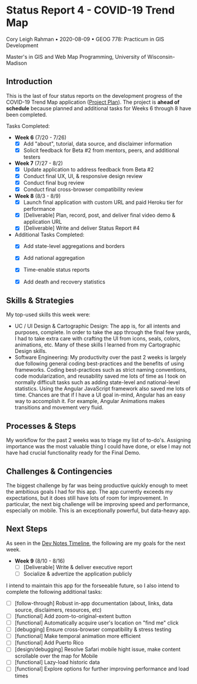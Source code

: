 
# Status Report 4 - COVID-19 Trend Map

Cory Leigh Rahman • 2020-08-09 • GEOG 778: Practicum in GIS Development

Master's in GIS and Web Map Programming, University of Wisconsin-Madison

<!-- Instructions
1. Identify the need for skills and strategies in integrating the concepts and the solutions;
2. Reflect the processes/steps in solving the problems in the project;
3. Report any challenges and possible solutions even if it fails;
4. Make a plan for the next iteration.
-->

## Introduction

This is the last of four status reports on the development progress of the COVID-19 Trend Map application ([Project Plan](./Project-Plan-Geog778-2020-06-14-Cory-Leigh-Rahman.md)). The project is **ahead of schedule** because planned and additional tasks for Weeks 6 through 8 have been completed.

Tasks Completed:

- **Week 6** (7/20 - 7/26)
  - [x] Add "about", tutorial, data source, and disclaimer information
  - [x] Solicit feedback for Beta #2 from mentors, peers, and additional testers

- **Week 7** (7/27 - 8/2)
  - [x] Update application to address feedback from Beta #2
  - [x] Conduct final UX, UI, & responsive design review
  - [x] Conduct final bug review
  - [x] Conduct final cross-browser compatibility review

- **Week 8** (8/3 - 8/9)
  - [x] Launch final application with custom URL and paid Heroku tier for performance
  - [x] [Deliverable] Plan, record, post, and deliver final video demo & application URL
  - [x] [Deliverable] Write and deliver Status Report #4

- Additional Tasks Completed:
  - [x] Add state-level aggregations and borders
  - [x] Add national aggregation
  - [x] Time-enable status reports
  - [x] Add death and recovery statistics


## Skills & Strategies

My top-used skills this week were:

- UC / UI Design & Cartographic Design: The app is, for all intents and purposes, complete. In order to take the app through the final few yards, I had to take extra care with crafting the UI from icons, seals, colors, animations, etc. Many of these skills I learned from my Cartographic Design skills.
- Software Engineering: My productivity over the past 2 weeks is largely due following general coding best-practices and the benefits of using frameworks. Coding best-practices such as strict naming conventions, code modularization, and reusability saved me lots of time as I took on normally difficult tasks such as adding state-level and national-level statistics. Using the Angular JavaScript framework also saved me lots of time. Chances are that if I have a UI goal in-mind, Angular has an easy way to accomplish it. For example, Angular Animations makes transitions and movement very fluid.

## Processes & Steps

My workflow for the past 2 weeks was to triage my list of to-do's. Assigning importance was the most valuable thing I could have done, or else I may not have had crucial functionality ready for the Final Demo.

## Challenges & Contingencies

The biggest challenge by far was being productive quickly enough to meet the ambitious goals I had for this app. The app currently exceeds my expectations, but it does still have lots of room for improvement. In particular, the next big challenge will be improving speed and performance, especially on mobile. This is an exceptionally powerful, but data-heavy app.

## Next Steps

As seen in the [Dev Notes Timeline](/dev-journal/dev-notes.md#timeline--to-do), the following are my goals for the next week.

- **Week 9** (8/10 - 8/16)
  - [ ] [Deliverable] Write & deliver executive report
  - [ ] Socialize & advertize the application publicly

I intend to maintain this app for the forseeable future, so I also intend to complete the following additional tasks:

- [ ] [follow-through] Robust in-app documentation (about, links, data source, disclaimers, resources, etc)
- [ ] [functional] Add zoom-to-original-extent button
- [ ] [functional] Automatically acquire user's location on "find me" click
- [ ] [debugging] Ensure cross-browser compatibility & stress testing
- [ ] [functional] Make temporal animation more efficient
- [ ] [functional] Add Puerto Rico
- [ ] [design/debugging] Resolve Safari mobile hight issue, make content scrollable over the map for Mobile
- [ ] [functional] Lazy-load historic data
- [ ] [functional] Explore options for further improving performance and load times
